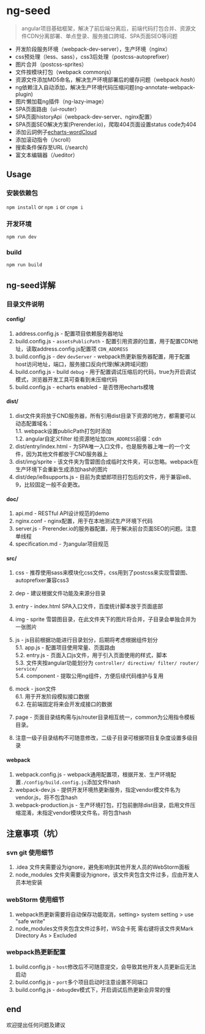 # ng-seed
> angular项目基础框架，解决了前后端分离后，前端代码打包合并、资源文件CDN分离部署、单点登录、服务接口跨域、SPA页面SEO等问题    

- 开发阶段服务环境（webpack-dev-server），生产环境（nginx）
- css预处理（less、sass），css3后处理（postcss-autoprefixer）
- 图片合并（postcss-sprites）
- 文件按模块打包（webpack commonjs）
- 资源文件添加MD5命名，解决生产环境部署后的缓存问题（webpack *hash*）
- ng依赖注入自动添加，解决生产环境代码压缩问题(ng-annotate-webpack-plugin)
- 图片懒加载ng插件（ng-lazy-image）
- SPA页面路由（ui-router）
- SPA页面historyApi（webpack-dev-server、nginx配置）
- SPA页面SEO解决方案(Prerender.io)，爬取404页面设置status code为404
- 添加云詞例子[echarts-wordCloud](https://github.com/ecomfe/echarts-wordcloud)
- 添加滚动指令（/scroll）
- 搜索条件保存至URL (/search)
- 富文本编辑器（/ueditor）

## Usage

### 安装依赖包
`npm install` or `npm i` or `cnpm i`

### 开发环境 
`npm run dev`

### build
`npm run build`

## ng-seed详解

### 目录文件说明

#### config/
1. address.config.js - 配置项目依赖服务器地址
2. build.config.js - `assetsPublicPath` - 配置引用资源的位置，用于配置CDN地址，读取address.config.js配置项 `CDN_ADDRESS`
3. build.config.js - dev `devServer` - webpack热更新服务器配置，用于配置host访问地址，端口，服务接口反向代理(解决跨域问题)
4. build.config.js - build `debug` - 用于配置调试压缩后的代码，true为开启调试模式，浏览器开发工具可查看到未压缩代码
5. build.config.js - echarts enabled - 是否啓用echarts模塊

#### dist/
1. dist文件夹将放于CND服务器，所有引用dist目录下资源的地方，都需要可以动态配置域名：  
1.1. webpack设置publicPath打包时添加  
1.2. angular自定义filter 给资源地址加`CDN_ADDRESS`前缀：cdn  
2. dist/entry/index.html - 为SPA唯一入口文件，也是服务器上唯一的一个文件，因为其他文件都放于CND服务器上
3. dist/img/sprite - 该文件夹为雪碧图合成临时文件夹，可以忽略。webpack在生产环境下会重新生成添加hash的图片
4. dist/dep/ie8supports.js - 目前为卖塑郎项目打包后的文件，用于兼容ie8、9，比较固定一般不会更改。

#### doc/
1. api.md - RESTful API设计规范的demo
2. nginx.conf - nginx配置，用于在本地测试生产环境下代码
3. server.js - Prerender.io的服务器配置，用于解决前台页面SEO的问题。注意单线程
4. specification.md - 为angular项目规范

#### src/
1. css - 推荐使用sass来模块化css文件，css用到了postcss来实现雪碧图、autoprefixer兼容css3
2. dep - 建议根据文件功能及来源分目录
3. entry - index.html SPA入口文件，百度统计脚本放于页面底部
4. img - sprite 雪碧图目录，在此文件夹下的图片将合并，子目录会单独合并为一张图片
5. js - js目前根据功能进行目录划分，后期将考虑根据组件划分    
5.1. app.js - 配置项目使用常量、页面路由    
5.2. entry.js - 页面入口js文件，用于引入页面使用的样式，脚本   
5.3. 文件夹按angular功能划分为 `controller/ directive/ filter/ router/ service/`  
5.4. component - 提取公用ng组件，方便后续代码维护与复用

6. mock - json文件  
6.1. 用于开发阶段模拟接口数据  
6.2. 在前端固定将来会开发成接口的数据  
7. page - 页面目录结构需与js/router目录相互统一，common为公用指令模板目录。
8. 注意一级子目录结构不可随意修改，二级子目录可根据项目复杂度设置多级目录

#### webpack
1. webpack.config.js - webpack通用配置项，根据开发、生产环境配置`./config/build.config.js`添加文件hash
2. webpack-dev.js - 提供开发环境热更新服务，指定vendor模文件名为vendor.js，将不包含hash
3. webpack-production.js - 生产环境打包，打包前删除dist目录，启用文件压缩混淆，未指定vendor模块文件名，将包含hash  

## 注意事项（坑）
### svn git 使用细节
1. .idea 文件夹需要设为ignore，避免影响到其他开发人员的WebStorm面板
2. node_modules 文件夹需要设为ignore，该文件夹包含文件过多，应由开发人员本地安装

### webStorm 使用细节
1. webpack热更新需要将自动保存功能取消，setting> system setting > use "safe write"
2. node_modules文件夹包含文件过多时，WS会卡死 需右键将该文件夹Mark Directory As > Excluded

### webpack热更新配置
1. build.config.js - `host`修改后不可随意提交，会导致其他开发人员更新后无法启动
2. build.config.js - `port`多个项目启动时注意设置不同端口
3. build.config.js - `debug`dev模式下，开启调试后热更新会异常的慢

## end
欢迎提出任何问题及建议
